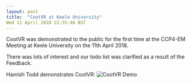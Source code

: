 ```yaml
---
layout: post
title:  "CootVR at Keele University"
Wed 11 April 2018 22:35:46 BST
---
```


CootVR was demonstrated to the public for the first time at the CCP4-EM Meeting at Keele University
on the 11th April 2018.

There was lots of interest and our todo list was clarified as a result of the Feedback.

Hamish Todd demonstrates CootVR:
![CootVR Demo]({{"../../../images/hamish-cootvr-keele.png"}})


